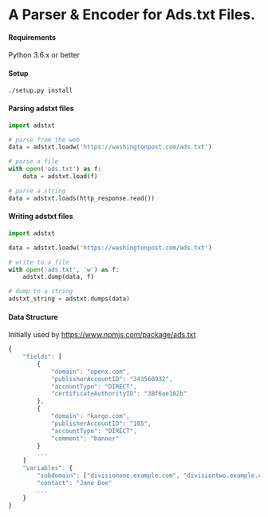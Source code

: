 # A Parser &amp; Encoder for Ads.txt Files.

#### Requirements

Python 3.6.x or better

#### Setup

```bash
./setup.py install
```

#### Parsing adstxt files
```python
import adstxt

# parse from the web
data = adstxt.loadw('https://washingtonpost.com/ads.txt')

# parse a file
with open('ads.txt') as f:
    data = adstxt.load(f)

# parse a string
data = adstxt.loads(http_response.read())

```

#### Writing adstxt files

```python
import adstxt

data = adstxt.loadw('https://washingtonpost.com/ads.txt')

# write to a file
with open('ads.txt', 'w') as f:
    adstxt.dump(data, f)

# dump to a string
adstxt_string = adstxt.dumps(data)
```

#### Data Structure

Initially used by https://www.npmjs.com/package/ads.txt

```javascript
{
    "fields": [
        {
            "domain": "openx.com",
            "publisherAccountID": "343560932",
            "accountType": "DIRECT",
            "certificateAuthorityID": "38f6ae102b"
        }, 
        {
            "domain": "kargo.com",
            "publisherAccountID": "105",
            "accountType": "DIRECT",
            "comment": "banner"
        }
        ...
    ]
    "variables": {
        "subdomain": ["divisionone.example.com", "divisiontwo.example.com"],
        "contact": "Jane Doe"
        ...
    }
}
```
